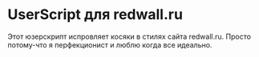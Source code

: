# UserScript для redwall.ru
Этот юзерскрипт испровляет косяки в стилях сайта redwall.ru. Просто потому-что я перфекционист и люблю когда все идеально. 

